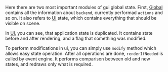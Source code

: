 Here there are two most important modules of gui global state. First, [Global](Global.hs) contains all the information about `backend`, currently performad `actions` and so on. It also refers to [UI](UI.hs) state, which contains everything that should be visible on scene.

In [UI](UI.hs), you can see, that application state is duplicated. It contains state before and after rendering, and a flag that something was modified.

To perform modifications in ui, you can simply use `modify` method which allows easy state operation. After all operations are done, `renderIfNeeded` is called by event engine. It performs comparison between old and new states, and redraws only what is required.
